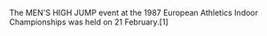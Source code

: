 The MEN'S HIGH JUMP event at the 1987 European Athletics Indoor Championships was held on 21 February.[1]

